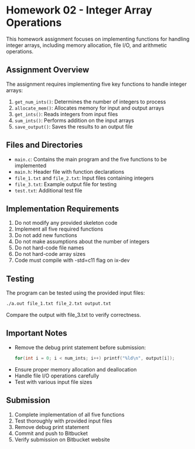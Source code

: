 # Homework 02 - Integer Array Operations

This homework assignment focuses on implementing functions for handling integer arrays, including memory allocation, file I/O, and arithmetic operations.

## Assignment Overview

The assignment requires implementing five key functions to handle integer arrays:
1. `get_num_ints()`: Determines the number of integers to process
2. `allocate_mem()`: Allocates memory for input and output arrays
3. `get_ints()`: Reads integers from input files
4. `sum_ints()`: Performs addition on the input arrays
5. `save_output()`: Saves the results to an output file

## Files and Directories

- `main.c`: Contains the main program and the five functions to be implemented
- `main.h`: Header file with function declarations
- `file_1.txt` and `file_2.txt`: Input files containing integers
- `file_3.txt`: Example output file for testing
- `test.txt`: Additional test file

## Implementation Requirements

1. Do not modify any provided skeleton code
2. Implement all five required functions
3. Do not add new functions
4. Do not make assumptions about the number of integers
5. Do not hard-code file names
6. Do not hard-code array sizes
7. Code must compile with -std=c11 flag on ix-dev

## Testing

The program can be tested using the provided input files:
```bash
./a.out file_1.txt file_2.txt output.txt
```

Compare the output with file_3.txt to verify correctness.

## Important Notes

- Remove the debug print statement before submission:
  ```c
  for(int i = 0; i < num_ints; i++) printf("%ld\n", output[i]);
  ```
- Ensure proper memory allocation and deallocation
- Handle file I/O operations carefully
- Test with various input file sizes

## Submission

1. Complete implementation of all five functions
2. Test thoroughly with provided input files
3. Remove debug print statement
4. Commit and push to Bitbucket
5. Verify submission on Bitbucket website 
